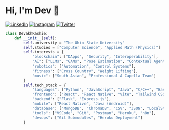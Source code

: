# Hi, I'm Dev 👋

[![LinkedIn](https://img.shields.io/badge/LinkedIn-Connect-blue)](https://www.linkedin.com/in/devrashie)
[![Instagram](https://img.shields.io/badge/Instagram-Follow-E4405F)](https://www.instagram.com/devrashie/)
[![Twitter](https://img.shields.io/twitter/follow/devrashie)](https://x.com/devrashie/)


```python
class DevakhRashie:
    def __init__(self):
        self.university = "The Ohio State University"
        self.studies = ["Computer Science", "Applied Math (Physics)"]
        self.interests = {
            "blockchain": ["DApps", "Security", "Interoperability"],
            "AI": ["LLMs", "GANs", "Pose Estimation", "Contextual Agents"],
            "robotics": ["Automation", "Control Systems"],
            "fitness": ["Cross Country", "Weight Lifting"],
            "music": ["South Asian", "Professional A Capella Team"]
        }
        self.tech_stack = {
            "languages": ["Python", "JavaScript", "Java", "C/C++", "Bash"],
            "frontend": ["React", "React Native", "Vite", "Tailwind CSS"],
            "backend": ["Flask", "Express.js"],
            "mobile": ["React Native", "Java (Android)"],
            "database": ["MongoDB", "ChromaDB", "CSV", "JSON", "LocalStorage"],
            "tools": ["VSCode", "Git", "Postman", "Heroku", "n8n"],
            "devops": ["Git Submodules", "Heroku Deployment"]
        }
```
